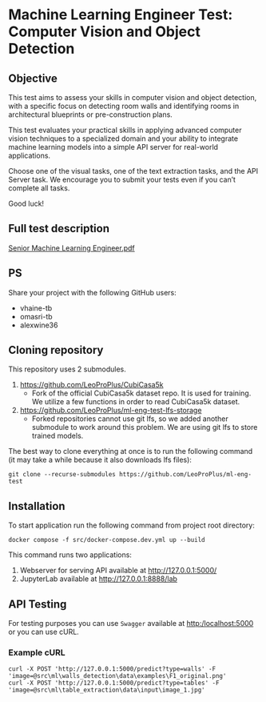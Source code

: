 # Machine Learning Engineer Test: Computer Vision and Object Detection

## Objective
This test aims to assess your skills in computer vision and object detection, with a specific focus on detecting room walls and identifying rooms in architectural blueprints or pre-construction plans.

This test evaluates your practical skills in applying advanced computer vision techniques to a specialized domain and your ability to integrate machine learning models into a simple API server for real-world applications.

Choose one of the visual tasks, one of the text extraction tasks, and the API Server task. We encourage you to submit your tests even if you can’t complete all tasks.

Good luck!


## Full test description
[Senior Machine Learning Engineer.pdf](https://github.com/TrueBuiltSoftware/ml-eng-test/files/14545316/Senior.Machine.Learning.Engineer.1.pdf)

## PS
Share your project with the following GitHub users:
- vhaine-tb
- omasri-tb
- alexwine36

## Cloning repository
This repository uses 2 submodules.
1. https://github.com/LeoProPlus/CubiCasa5k
    - Fork of the official CubiCasa5k dataset repo. It is used for training. We utilize a few functions in order to read CubiCasa5k dataset.
2. https://github.com/LeoProPlus/ml-eng-test-lfs-storage
    - Forked repositories cannot use git lfs, so we added another submodule to work around this problem. We are using git lfs to store trained models.

 The best way to clone everything at once is to run the following command (it may take a while because it also downloads lfs files):

```
git clone --recurse-submodules https://github.com/LeoProPlus/ml-eng-test
```

## Installation

To start application run the following command from project root directory:
```
docker compose -f src/docker-compose.dev.yml up --build
```

This command runs two applications:
1. Webserver for serving API available at http://127.0.0.1:5000/
2. JupyterLab available at http://127.0.0.1:8888/lab

## API Testing
For testing purposes you can use `Swagger` available at [http:/localhost:5000](http://127.0.0.1:5000/) or you can use cURL.

### Example cURL
```
curl -X POST 'http://127.0.0.1:5000/predict?type=walls' -F 'image=@src\ml\walls_detection\data\examples\F1_original.png'
curl -X POST 'http://127.0.0.1:5000/predict?type=tables' -F 'image=@src\ml\table_extraction\data\input\image_1.jpg'
```
